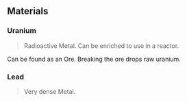 ## Materials

### Uranium
>Radioactive Metal. Can be enriched to use in a reactor.

Can be found as an Ore. Breaking the ore drops raw uranium.

### Lead
>Very dense Metal.
